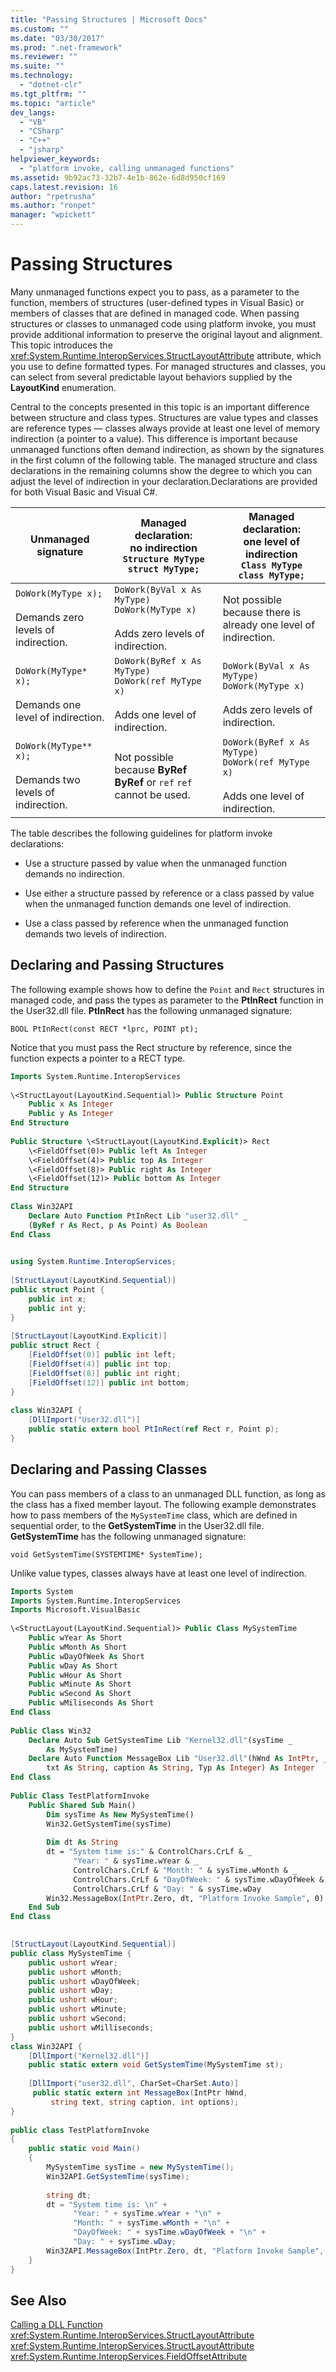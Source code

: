 ```yaml
---
title: "Passing Structures | Microsoft Docs"
ms.custom: ""
ms.date: "03/30/2017"
ms.prod: ".net-framework"
ms.reviewer: ""
ms.suite: ""
ms.technology: 
  - "dotnet-clr"
ms.tgt_pltfrm: ""
ms.topic: "article"
dev_langs: 
  - "VB"
  - "CSharp"
  - "C++"
  - "jsharp"
helpviewer_keywords: 
  - "platform invoke, calling unmanaged functions"
ms.assetid: 9b92ac73-32b7-4e1b-862e-6d8d950cf169
caps.latest.revision: 16
author: "rpetrusha"
ms.author: "ronpet"
manager: "wpickett"
---
```

# Passing Structures
Many unmanaged functions expect you to pass, as a parameter to the function, members of structures (user-defined types in Visual Basic) or members of classes that are defined in managed code. When passing structures or classes to unmanaged code using platform invoke, you must provide additional information to preserve the original layout and alignment. This topic introduces the <xref:System.Runtime.InteropServices.StructLayoutAttribute> attribute, which you use to define formatted types. For managed structures and classes, you can select from several predictable layout behaviors supplied by the **LayoutKind** enumeration.  
  
 Central to the concepts presented in this topic is an important difference between structure and class types. Structures are value types and classes are reference types — classes always provide at least one level of memory indirection (a pointer to a value). This difference is important because unmanaged functions often demand indirection, as shown by the signatures in the first column of the following table. The managed structure and class declarations in the remaining columns show the degree to which you can adjust the level of indirection in your declaration.Declarations are provided for both Visual Basic and Visual C#.  
  
|Unmanaged signature|Managed declaration: <br />no indirection<br />`Structure MyType`<br />`struct MyType;`|Managed declaration: <br />one level of indirection<br />`Class MyType`<br />`class MyType;`|  
|-------------------------|---------------------------------------------------------------------------------|--------------------------------------------------------------------------------------|  
|`DoWork(MyType x);`<br /><br /> Demands zero levels of indirection.|`DoWork(ByVal x As MyType)` <br /> `DoWork(MyType x)`<br /><br /> Adds zero levels of indirection.|Not possible because there is already one level of indirection.|  
|`DoWork(MyType* x);`<br /><br /> Demands one level of indirection.|`DoWork(ByRef x As MyType)` <br /> `DoWork(ref MyType x)`<br /><br /> Adds one level of indirection.|`DoWork(ByVal x As MyType)` <br /> `DoWork(MyType x)`<br /><br /> Adds zero levels of indirection.|  
|`DoWork(MyType** x);`<br /><br /> Demands two levels of indirection.|Not possible because **ByRef** **ByRef** or `ref` `ref` cannot be used.|`DoWork(ByRef x As MyType)` <br /> `DoWork(ref MyType x)`<br /><br /> Adds one level of indirection.|  
  
 The table describes the following guidelines for platform invoke declarations:  
  
-   Use a structure passed by value when the unmanaged function demands no indirection.  
  
-   Use either a structure passed by reference or a class passed by value when the unmanaged function demands one level of indirection.  
  
-   Use a class passed by reference when the unmanaged function demands two levels of indirection.  
  
## Declaring and Passing Structures  
 The following example shows how to define the `Point` and `Rect` structures in managed code, and pass the types as parameter to the **PtInRect** function in the User32.dll file. **PtInRect** has the following unmanaged signature:  
  
```  
BOOL PtInRect(const RECT *lprc, POINT pt);  
```  
  
 Notice that you must pass the Rect structure by reference, since the function expects a pointer to a RECT type.  
  
```vb  
Imports System.Runtime.InteropServices  
  
\<StructLayout(LayoutKind.Sequential)> Public Structure Point  
    Public x As Integer  
    Public y As Integer  
End Structure  
  
Public Structure \<StructLayout(LayoutKind.Explicit)> Rect  
    \<FieldOffset(0)> Public left As Integer  
    \<FieldOffset(4)> Public top As Integer  
    \<FieldOffset(8)> Public right As Integer  
    \<FieldOffset(12)> Public bottom As Integer  
End Structure  
  
Class Win32API      
    Declare Auto Function PtInRect Lib "user32.dll" _  
    (ByRef r As Rect, p As Point) As Boolean  
End Class  
  
```  
  
```csharp  
using System.Runtime.InteropServices;  
  
[StructLayout(LayoutKind.Sequential)]  
public struct Point {  
    public int x;  
    public int y;  
}     
  
[StructLayout(LayoutKind.Explicit)]  
public struct Rect {  
    [FieldOffset(0)] public int left;  
    [FieldOffset(4)] public int top;  
    [FieldOffset(8)] public int right;  
    [FieldOffset(12)] public int bottom;  
}     
  
class Win32API {  
    [DllImport("User32.dll")]  
    public static extern bool PtInRect(ref Rect r, Point p);  
}  
```  
  
## Declaring and Passing Classes  
 You can pass members of a class to an unmanaged DLL function, as long as the class has a fixed member layout. The following example demonstrates how to pass members of the `MySystemTime` class, which are defined in sequential order, to the **GetSystemTime** in the User32.dll file. **GetSystemTime** has the following unmanaged signature:  
  
```  
void GetSystemTime(SYSTEMTIME* SystemTime);  
```  
  
 Unlike value types, classes always have at least one level of indirection.  
  
```vb  
Imports System  
Imports System.Runtime.InteropServices  
Imports Microsoft.VisualBasic  
  
\<StructLayout(LayoutKind.Sequential)> Public Class MySystemTime  
    Public wYear As Short  
    Public wMonth As Short  
    Public wDayOfWeek As Short   
    Public wDay As Short  
    Public wHour As Short  
    Public wMinute As Short  
    Public wSecond As Short  
    Public wMiliseconds As Short  
End Class  
  
Public Class Win32  
    Declare Auto Sub GetSystemTime Lib "Kernel32.dll"(sysTime _  
        As MySystemTime)  
    Declare Auto Function MessageBox Lib "User32.dll"(hWnd As IntPtr, _  
        txt As String, caption As String, Typ As Integer) As Integer  
End Class  
  
Public Class TestPlatformInvoke      
    Public Shared Sub Main()  
        Dim sysTime As New MySystemTime()  
        Win32.GetSystemTime(sysTime)  
  
        Dim dt As String  
        dt = "System time is:" & ControlChars.CrLf & _  
              "Year: " & sysTime.wYear & _  
              ControlChars.CrLf & "Month: " & sysTime.wMonth & _  
              ControlChars.CrLf & "DayOfWeek: " & sysTime.wDayOfWeek & _  
              ControlChars.CrLf & "Day: " & sysTime.wDay  
        Win32.MessageBox(IntPtr.Zero, dt, "Platform Invoke Sample", 0)        
    End Sub  
End Class  
  
```  
  
```csharp  
[StructLayout(LayoutKind.Sequential)]  
public class MySystemTime {  
    public ushort wYear;   
    public ushort wMonth;  
    public ushort wDayOfWeek;   
    public ushort wDay;   
    public ushort wHour;   
    public ushort wMinute;   
    public ushort wSecond;   
    public ushort wMilliseconds;   
}  
class Win32API {  
    [DllImport("Kernel32.dll")]  
    public static extern void GetSystemTime(MySystemTime st);  
  
    [DllImport("user32.dll", CharSet=CharSet.Auto)]  
     public static extern int MessageBox(IntPtr hWnd,  
         string text, string caption, int options);  
}  
  
public class TestPlatformInvoke  
{  
    public static void Main()  
    {  
        MySystemTime sysTime = new MySystemTime();  
        Win32API.GetSystemTime(sysTime);  
  
        string dt;  
        dt = "System time is: \n" +  
              "Year: " + sysTime.wYear + "\n" +  
              "Month: " + sysTime.wMonth + "\n" +  
              "DayOfWeek: " + sysTime.wDayOfWeek + "\n" +  
              "Day: " + sysTime.wDay;  
        Win32API.MessageBox(IntPtr.Zero, dt, "Platform Invoke Sample", 0);  
    }  
}  
```  
  
## See Also  
 [Calling a DLL Function](../../../docs/framework/interop/calling-a-dll-function.md)   
 <xref:System.Runtime.InteropServices.StructLayoutAttribute>   
 <xref:System.Runtime.InteropServices.StructLayoutAttribute>   
 <xref:System.Runtime.InteropServices.FieldOffsetAttribute>